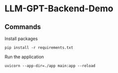 # LLM-GPT-Backend-Demo


## Commands

Install packages

`pip install -r requirements.txt`

Run the application

`uvicorn --app-dir=./app main:app --reload`